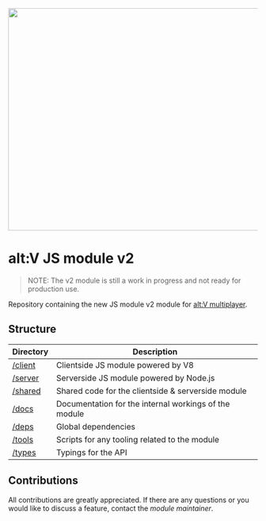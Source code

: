 <img src="https://cdn.discordapp.com/attachments/758680546506178610/1083699499882532965/image.png" height="448" width="896"/>

# alt:V JS module v2

> NOTE: The v2 module is still a work in progress and not ready for production use.

Repository containing the new JS module v2 module for [alt:V multiplayer](https://altv.mp/).

## Structure

| Directory          | Description                                             |
| ------------------ | ------------------------------------------------------- |
| [/client](/client) | Clientside JS module powered by V8                      |
| [/server](/server) | Serverside JS module powered by Node.js                 |
| [/shared](/shared) | Shared code for the clientside & serverside module      |
| [/docs](/docs)     | Documentation for the internal workings of the module   |
| [/deps](/deps)     | Global dependencies                                     |
| [/tools](/tools)   | Scripts for any tooling related to the module           |
| [/types](/types)   | Typings for the API                                     |

## Contributions

All contributions are greatly appreciated.
If there are any questions or you would like to discuss a feature,
contact the *module maintainer*.
